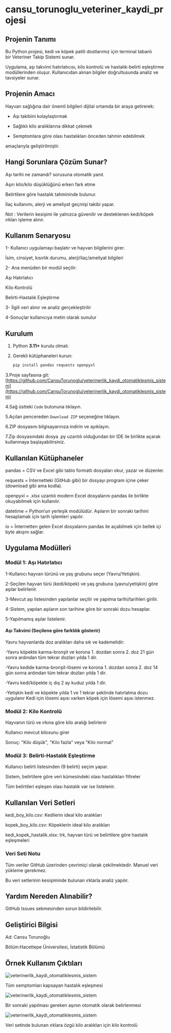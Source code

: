 #  cansu_torunoglu_veteriner_kaydi_projesi

##  Projenin Tanımı 

Bu Python projesi, kedi ve köpek patili dostlarımız için terminal tabanlı bir Veteriner Takip Sistemi sunar. 

Uygulama, aşı takvimi hatırlatıcısı, kilo kontrolü ve hastalık-belirti eşleştirme modüllerinden oluşur. Kullanıcıdan alınan bilgiler doğrultusunda analiz ve tavsiyeler sunar.

## Projenin Amacı

Hayvan sağlığına dair önemli bilgileri dijital ortamda bir araya getirerek:

- Aşı takibini kolaylaştırmak

- Sağlıklı kilo aralıklarına dikkat çekmek
  
- Semptomlara göre olası hastalıkları önceden tahmin edebilmek
  
amaçlarıyla geliştirilmiştir.

## Hangi Sorunlara Çözüm Sunar?

Aşı tarihi ne zamandı? sorusuna otomatik yanıt.

Aşırı kilo/kilo düşüklüğünü erken fark etme

Belirtilere göre hastalık tahmininde bulunur.

İlaç kullanımı, alerji ve ameliyat geçmişi takibi yapar.

Not : Verilerin kesişimi ile yalnızca güvenilir ve desteklenen kedi/köpek ırkları işleme alınır.

##  Kullanım Senaryosu

1- Kullanıcı uygulamayı başlatır ve hayvan bilgilerini girer.

 İsim, cinsiyet, kısırlık durumu, alerji/ilaç/ameliyat bilgileri
 
2- Ana menüden bir modül seçilir:

   Aşı Hatırlatıcı
   
   Kilo Kontrolü
   
   Belirti-Hastalık Eşleştirme
   
3- İlgili veri alınır ve analiz gerçekleştirilir

4-Sonuçlar kullanıcıya metin olarak sunulur



## Kurulum

1. Python **3.11+** kurulu olmalı.

2. Gerekli kütüphaneleri kurun:

   ```bash
   pip install pandas requests openpyxl

3.Proje sayfasına git:  
   [https://github.com/CansuTorunoglu/veterinerlik_kaydi_otomatiklesmis_sistem](https://github.com/CansuTorunoglu/veterinerlik_kaydi_otomatiklesmis_sistem)

4.Sağ üstteki `Code` butonuna tıklayın.

5.Açılan pencereden `Download ZIP` seçeneğine tıklayın.

6.ZIP dosyasını bilgisayarınıza indirin ve ayıklayın.

7.Zip dosyasındaki dosya .py uzantılı olduğundan bir IDE ile birlikte açarak kullanmaya başlayabilirsiniz.

## Kullanılan Kütüphaneler 
   
  pandas = CSV ve Excel gibi tablo formatlı dosyaları okur, yazar ve düzenler.
  
  requests = İnternetteki (GitHub gibi) bir dosyayı program içine çeker (download gibi ama kodla).
  
  openpyxl = .xlsx uzantılı modern Excel dosyalarını pandas ile birlikte okuyabilmek için kullanılır.

  datetime = Python’un yerleşik modülüdür. Aşıların bir sonraki tarihini hesaplamak için tarih işlemleri yapılır.
  
  io = İnternetten gelen Excel dosyalarını pandas ile açabilmek için bellek içi byte akışını sağlar.



## Uygulama Modülleri

 ### Modül 1: Aşı Hatırlatıcı
 
1-Kullanıcı hayvan türünü ve yaş grubunu seçer (Yavru/Yetişkin).

2-Seçilen hayvan türü (kedi/köpek) ve yaş grubuna (yavru/yetişkin) göre aşılar belirlenir.

3-Mevcut aşı listesinden yapılanlar seçilir ve yapılma tarihi/tarihleri girilir.

4-Sistem, yapılan aşıların son tarihine göre bir sonraki dozu hesaplar.

5-Yapılmamış aşılar listelenir.

#### Aşı Takvimi (Seçilene göre farklılık gösterir)

Yavru hayvanlarda doz aralıkları  daha sık ve kademelidir:

-Yavru köpekte karma-bronşit ve korona 1. dozdan sonra 2. doz 21 gün sonra ardından tüm tekrar dozları yılda 1 dir.

-Yavru kedide karma-bronşit-lösemi ve korona 1. dozdan sonra 2. doz 14 gün sonra ardından tüm tekrar dozları yılda 1 dir.

-Yavru kedi/köpekte iç dış 2 ay kuduz yılda 1 dir.

-Yetişkin kedi ve köpekte yılda 1 ve 1 tekrar şeklinde hatırlatma dozu uygulanır
Kedi için lösemi aşısı varken köpek için lösemi aşısı istenmez.



###  Modül 2: Kilo Kontrolü

Hayvanın türü ve ırkına göre kilo aralığı belirlenir

Kullanıcı mevcut kilosunu girer

Sonuç: "Kilo düşük", "Kilo fazla" veya "Kilo normal"


###  Modül 3: Belirti-Hastalık Eşleştirme

Kullanıcı belirti listesinden (9 belirti) seçim yapar.

Sistem, belirtilere göre veri kümesindeki olası hastalıkları filtreler

Tüm belirtileri eşleşen olası hastalık var ise listelenir.


 ## Kullanılan Veri Setleri

kedi_boy_kilo.csv: Kedilerin ideal kilo aralıkları

kopek_boy_kilo.csv: Köpeklerin ideal kilo aralıkları

kedi_kopek_hastalik.xlsx: Irk, hayvan türü ve belirtilere göre hastalık eşleşmeleri


 ### Veri Seti Notu
 
Tüm veriler GitHub üzerinden çevrimiçi olarak çekilmektedir. Manuel veri yükleme gerekmez.

Bu veri setlerinin kesişiminde bulunan ırklarla analiz yapılır.



## Yardım Nereden Alınabilir?

GitHub Issues sekmesinden sorun bildirilebilir.

## Geliştirici Bilgisi
Ad: Cansu Torunoğlu

Bölüm:Hacettepe Üniversitesi, İstatistik Bölümü



## Örnek Kullanım Çıktıları
![veterinerlik_kaydi_otomatiklesmis_sistem](ornek_cikti.PNG)

Tüm semptomları kapsayan hastalık eşleşmesi

![veterinerlik_kaydi_otomatiklesmis_sistem](ornek_cikti2.PNG)

Bir sonraki yapılması gereken aşının otomatik olarak belirlenmesi

![veterinerlik_kaydi_otomatiklesmis_sistem](ornek_cikti_3.PNG)

Veri setinde bulunan ırklara özgü kilo aralıkları için kilo kontrolü

